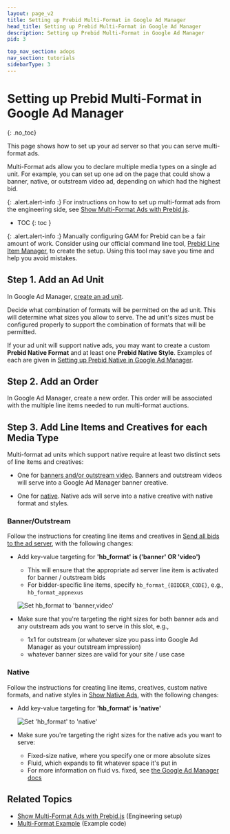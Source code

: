 ```yaml
---
layout: page_v2
title: Setting up Prebid Multi-Format in Google Ad Manager
head_title: Setting up Prebid Multi-Format in Google Ad Manager
description: Setting up Prebid Multi-Format in Google Ad Manager
pid: 3

top_nav_section: adops
nav_section: tutorials
sidebarType: 3
---
```




# Setting up Prebid Multi-Format in Google Ad Manager
{: .no_toc}

This page shows how to set up your ad server so that you can serve multi-format ads.

Multi-Format ads allow you to declare multiple media types on a single ad unit.  For example, you can set up one ad on the page that could show a banner, native, or outstream video ad, depending on which had the highest bid.

{: .alert.alert-info :}
For instructions on how to set up multi-format ads from the engineering side, see [Show Multi-Format Ads with Prebid.js]({{site.baseurl}}/dev-docs/show-multi-format-ads.html).

* TOC
{: toc }

{: .alert.alert-info :}
Manually configuring GAM for Prebid can be a fair amount of work.
Consider using our official command line tool, [Prebid Line Item Manager](/tools/line-item-manager.html), to create the setup. Using this tool may save you time and help you avoid mistakes.

## Step 1. Add an Ad Unit

In Google Ad Manager, [create an ad unit](https://support.google.com/admanager/answer/177203).

Decide what combination of formats will be permitted on the ad unit.  This will determine what sizes you allow to serve.  The ad unit's sizes must be configured properly to support the combination of formats that will be permitted.

If your ad unit will support native ads, you may want to create a custom **Prebid Native Format** and at least one **Prebid Native Style**.  Examples of each are given in [Setting up Prebid Native in Google Ad Manager][nativeAdSetup].

## Step 2. Add an Order

In Google Ad Manager, create a new order.  This order will be associated with the multiple line items needed to run multi-format auctions.

## Step 3. Add Line Items and Creatives for each Media Type

Multi-format ad units which support native require at least two distinct sets of line items and creatives:

+ One for [banners and/or outstream video][bannerAdSetup].  Banners and outstream videos will serve into a Google Ad Manager banner creative.

+ One for [native][nativeAdSetup].  Native ads will serve into a native creative with native format and styles.

### Banner/Outstream

Follow the instructions for creating line items and creatives in [Send all bids to the ad server][bannerAdSetup], with the following changes:

+ Add key-value targeting for **'hb_format' is ('banner' OR 'video')**
    + This will ensure that the appropriate ad server line item is activated for banner / outstream bids
    + For bidder-specific line items, specify `hb_format_{BIDDER_CODE}`, e.g., `hb_format_appnexus`

    ![Set hb_format to 'banner,video']({{site.baseurl}}/assets/images/ad-ops/multi-format/hb_format_video_banner.png)

+ Make sure that you're targeting the right sizes for both banner ads and any outstream ads you want to serve in this slot, e.g.,
    + 1x1 for outstream (or whatever size you pass into Google Ad Manager as your outstream impression)
    + whatever banner sizes are valid for your site / use case

### Native

Follow the instructions for creating line items, creatives, custom native formats, and native styles in [Show Native Ads][nativeAdSetup], with the following changes:

+ Add key-value targeting for **'hb_format' is 'native'**

    ![Set 'hb_format' to 'native']({{site.baseurl}}/assets/images/ad-ops/multi-format/hb_format_native.png)

+ Make sure you're targeting the right sizes for the native ads you want to serve:
    + Fixed-size native, where you specify one or more absolute sizes
    + Fluid, which expands to fit whatever space it's put in
    + For more information on fluid vs. fixed, see [the Google Ad Manager docs](https://support.google.com/admanager/answer/6366914)

## Related Topics

+ [Show Multi-Format Ads with Prebid.js]({{site.baseurl}}/dev-docs/show-multi-format-ads.html) (Engineering setup)
+ [Multi-Format Example]({{site.baseurl}}/dev-docs/examples/multi-format-example.html) (Example code)



<!-- Reference Links -->

[bannerAdSetup]: /adops/send-all-bids-adops.html
[nativeAdSetup]: /adops/gam-native.html
